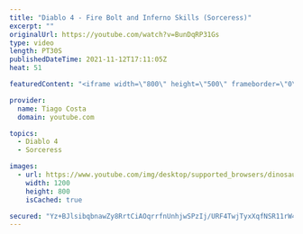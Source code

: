 ```yaml
---
title: "Diablo 4 - Fire Bolt and Inferno Skills (Sorceress)"
excerpt: ""
originalUrl: https://youtube.com/watch?v=BunDqRP31Gs
type: video
length: PT30S
publishedDateTime: 2021-11-12T17:11:05Z
heat: 51

featuredContent: "<iframe width=\"800\" height=\"500\" frameborder=\"0\" src=\"https://www.youtube.com/embed/BunDqRP31Gs\" allow=\"accelerometer; autoplay; encrypted-media; gyroscope; picture-in-picture\" allowfullscreen></iframe>"

provider:
  name: Tiago Costa
  domain: youtube.com

topics:
  - Diablo 4
  - Sorceress

images:
  - url: https://www.youtube.com/img/desktop/supported_browsers/dinosaur.png
    width: 1200
    height: 800
    isCached: true

secured: "Yz+BJlsibqbnawZy8RrtCiAOqrrfnUnhjwSPzIj/URF4TwjTyxXqfNSR11rW4fSuz0ZF1mV1WEoAINeR+PulCkW6lCjdVrfeWkK3K8D6KsZVfi447hITk8L40jp1/Zhr6qbjmoIonokEMKr+WJPT8DOXnBx9MzP9lBowEZTR6MTQ73gohZdTVpy6lYmtZSn5uwTbt2hgk13pdhno5KO0mdRYXDRVQzYCO/iM5RNxQsp6Pc8kaCZnkRk1oNteRIk6cVcnEJUGf4y4HN/gSFPndPMwGfhd6vrr3GPJjnCIxZ5ULCFlS2WgzwsdrS/JbvJ01n5d9vgEGB40vYRUlPfbqPtMkPO/7ZxV5uiUSWPgHHsIKALJCkNK3NCLw4ozwA7dPLV/xoRxucCiLb+6GkLQrfROb9aWKDFGMTAI/H4huVM=;+7q9pt02BceH1rXDkoYWdQ=="
---
```


